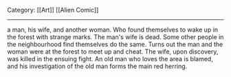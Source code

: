 Category: [[Art]] [[Alien Comic]]
___
 a man, his wife, and another woman. Who found themselves to wake up in the forest with strange marks. The man's wife is dead. Some other people in the neighbourhood find themselves do the same. Turns out the man and the woman were at the forest to meet up and cheat. The wife, upon discovery, was killed in the ensuing fight. An old man who loves the area is blamed, and his investigation of the old man forms the main red herring. 